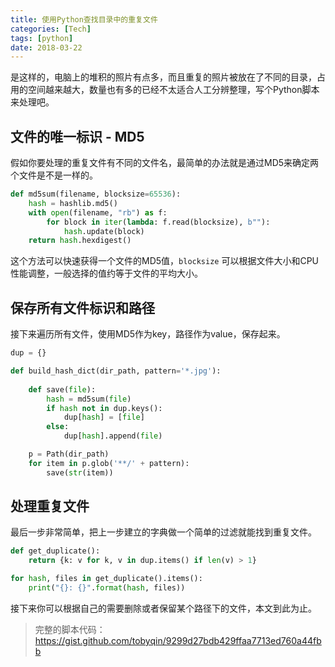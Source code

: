 ```yaml
---
title: 使用Python查找目录中的重复文件
categories: [Tech]
tags: [python]
date: 2018-03-22
---
```


是这样的，电脑上的堆积的照片有点多，而且重复的照片被放在了不同的目录，占用的空间越来越大，数量也有多的已经不太适合人工分辨整理，写个Python脚本来处理吧。

## 文件的唯一标识 - MD5

假如你要处理的重复文件有不同的文件名，最简单的办法就是通过MD5来确定两个文件是不是一样的。

```Python
def md5sum(filename, blocksize=65536):
    hash = hashlib.md5()
    with open(filename, "rb") as f:
        for block in iter(lambda: f.read(blocksize), b""):
            hash.update(block)
    return hash.hexdigest()
```

这个方法可以快速获得一个文件的MD5值，`blocksize` 可以根据文件大小和CPU性能调整，一般选择的值约等于文件的平均大小。

## 保存所有文件标识和路径

接下来遍历所有文件，使用MD5作为key，路径作为value，保存起来。

```Python
dup = {}

def build_hash_dict(dir_path, pattern='*.jpg'):
    
    def save(file):
        hash = md5sum(file)
        if hash not in dup.keys():
            dup[hash] = [file]
        else:
            dup[hash].append(file)

    p = Path(dir_path)
    for item in p.glob('**/' + pattern):
        save(str(item))
```

## 处理重复文件

最后一步非常简单，把上一步建立的字典做一个简单的过滤就能找到重复文件。

```python
def get_duplicate():
    return {k: v for k, v in dup.items() if len(v) > 1}

for hash, files in get_duplicate().items():
    print("{}: {}".format(hash, files))
```

接下来你可以根据自己的需要删除或者保留某个路径下的文件，本文到此为止。

>  完整的脚本代码： https://gist.github.com/tobyqin/9299d27bdb429ffaa7713ed760a44fbb